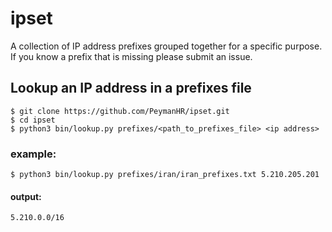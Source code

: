 # ipset
A collection of IP address prefixes grouped together for a specific purpose. If you know a prefix that is missing please submit an issue.

## Lookup an IP address in a prefixes file

```
$ git clone https://github.com/PeymanHR/ipset.git
$ cd ipset
$ python3 bin/lookup.py prefixes/<path_to_prefixes_file> <ip address>
```

### example:
```
$ python3 bin/lookup.py prefixes/iran/iran_prefixes.txt 5.210.205.201
```
#### output:
```
5.210.0.0/16
```